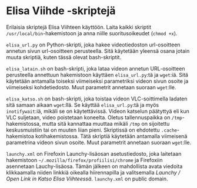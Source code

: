 Elisa Viihde -skriptejä
=======================
Erilaisia skriptejä Elisa Viihteen käyttöön. Laita kaikki skriptit `/usr/local/bin`-hakemistoon ja anna niille suoritusoikeudet (`chmod +x`). 

`elisa_url.py` on Python-skripti, joka hakee videotiedoston url-osoitteen annetun sivun url-osoitteen perusteella. Sitä käytetään yleensä osana jotain muuta skriptiä, kuten tässä olevat bash-skriptit.

`elisa_latain.sh` on bash-skripti, joka lataa videon annetun URL-osoitteen perusteella annettuun hakemistoon käyttäen `elisa_url.py`:tä ja `wget`:iä. Sitä käytetään antamalla toiseksi viimeiseksi parametriksi videon sivun osoite ja viimeiseksi kohdetiedosto. Muut parametrit annetaan suoraan `wget`:lle. 

`elisa_katso.sh` on bash-skripti, joka toistaa videon VLC-soittimella ladaten sitä samaan aikaan `wget`:llä. Se käyttää `elisa_url.py`:tä ja myös `inotifywait`:iä, mikäli se on käytettävissä. Videon katselun päätyttyä eli kun VLC suljetaan, video poistetaan koneelta. Oletus tallennuspaikka on `/tmp`-hakemistossa, mutta sitä kannattaa muuttaa mikäli `/tmp` on sijoitettu keskusmuistiin tai on muuten liian pieni. Skriptissä on ehdotettu `.cache`-hakemistoa kotihakemistossa. Tätä skriptiä käytetään antamalla viimeisenä parametrina videon sivun osoite. Muut parametrit annetaan suoraan `wget`:lle. 

`launchy.xml` on Firefoxin Launchy-lisäosan asetustiedosto, joka laitetaan hakemistoon `~/.mozilla/firefox/profiilisi/chrome` ja Firefoxiin asennetaan Lauchy-lisäosa. Tämän jälkeen on mahdollista avata viedoita klikkaamalla niiden linkkiä oikealla hiirennapilla ja valitsemalla *Launchy / Open Link in Katso Elisa Viihteessä*. `launchy.xml` on public domain.
